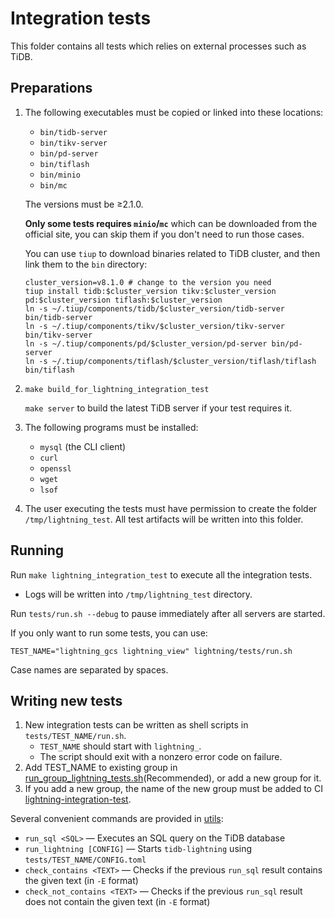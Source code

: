 # Integration tests

This folder contains all tests which relies on external processes such as TiDB.

## Preparations

1. The following executables must be copied or linked into these locations:

    * `bin/tidb-server`
    * `bin/tikv-server`
    * `bin/pd-server`
    * `bin/tiflash`
    * `bin/minio`
    * `bin/mc`

    The versions must be ≥2.1.0.

    **Only some tests requires `minio`/`mc`** which can be downloaded from the official site, you can skip them if you don't need to run those cases.

    You can use `tiup` to download binaries related to TiDB cluster, and then link them to the `bin` directory:
    ```shell
    cluster_version=v8.1.0 # change to the version you need
    tiup install tidb:$cluster_version tikv:$cluster_version pd:$cluster_version tiflash:$cluster_version
    ln -s ~/.tiup/components/tidb/$cluster_version/tidb-server bin/tidb-server
    ln -s ~/.tiup/components/tikv/$cluster_version/tikv-server bin/tikv-server
    ln -s ~/.tiup/components/pd/$cluster_version/pd-server bin/pd-server
    ln -s ~/.tiup/components/tiflash/$cluster_version/tiflash/tiflash bin/tiflash
    ```

2. `make build_for_lightning_integration_test`
   
    `make server` to build the latest TiDB server if your test requires it.

3. The following programs must be installed:

    * `mysql` (the CLI client)
    * `curl`
    * `openssl`
    * `wget`
    * `lsof`

4. The user executing the tests must have permission to create the folder
    `/tmp/lightning_test`. All test artifacts will be written into this folder.

## Running

Run `make lightning_integration_test` to execute all the integration tests.
- Logs will be written into `/tmp/lightning_test` directory.

Run `tests/run.sh --debug` to pause immediately after all servers are started.

If you only want to run some tests, you can use:
```shell
TEST_NAME="lightning_gcs lightning_view" lightning/tests/run.sh
```

Case names are separated by spaces.

## Writing new tests

1. New integration tests can be written as shell scripts in `tests/TEST_NAME/run.sh`.
    - `TEST_NAME` should start with `lightning_`.
    - The script should exit with a nonzero error code on failure.
2. Add TEST_NAME to existing group in [run_group_lightning_tests.sh](./run_group_lightning_tests.sh)(Recommended), or add a new group for it.
3. If you add a new group, the name of the new group must be added to CI  [lightning-integration-test](https://github.com/PingCAP-QE/ci/blob/main/pipelines/pingcap/tidb/latest/pull_lightning_integration_test.groovy).

Several convenient commands are provided in [utils](../../tests/_utils/):

* `run_sql <SQL>` — Executes an SQL query on the TiDB database
* `run_lightning [CONFIG]` — Starts `tidb-lightning` using `tests/TEST_NAME/CONFIG.toml`
* `check_contains <TEXT>` — Checks if the previous `run_sql` result contains the given text
    (in `-E` format)
* `check_not_contains <TEXT>` — Checks if the previous `run_sql` result does not contain the given
    text (in `-E` format)
